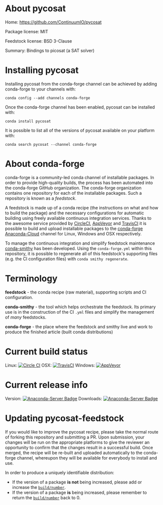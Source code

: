 About pycosat
=============

Home: https://github.com/ContinuumIO/pycosat

Package license: MIT

Feedstock license: BSD 3-Clause

Summary: Bindings to picosat (a SAT solver)



Installing pycosat
==================

Installing pycosat from the conda-forge channel can be achieved by adding conda-forge to your channels with:

```
conda config --add channels conda-forge
```

Once the conda-forge channel has been enabled, pycosat can be installed with:

```
conda install pycosat
```

It is possible to list all of the versions of pycosat available on your platform with:

```
conda search pycosat --channel conda-forge
```


About conda-forge
=================

conda-forge is a community-led conda channel of installable packages.
In order to provide high-quality builds, the process has been automated into the
conda-forge GitHub organization. The conda-forge organization contains one repository 
for each of the installable packages. Such a repository is known as a *feedstock*.

A feedstock is made up of a conda recipe (the instructions on what and how to build
the package) and the necessary configurations for automatic building using freely
available continuous integration services. Thanks to the awesome service provided by
[CircleCI](https://circleci.com/), [AppVeyor](http://www.appveyor.com/)
and [TravisCI](https://travis-ci.org/) it is possible to build and upload installable
packages to the [conda-forge](https://anaconda.org/conda-forge)
[Anaconda-Cloud](http://docs.anaconda.org/) channel for Linux, Windows and OSX respectively.

To manage the continuous integration and simplify feedstock maintenance
[conda-smithy](http://github.com/conda-forge/conda-smithy) has been developed.
Using the ``conda-forge.yml`` within this repository, it is possible to regenerate all of
this feedstock's supporting files (e.g. the CI configuration files) with ``conda smithy regenerate``.


Terminology
===========

**feedstock** - the conda recipe (raw material), supporting scripts and CI configuration.

**conda-smithy** - the tool which helps orchestrate the feedstock.
                   Its primary use is in the construction of the CI ``.yml`` files
                   and simplify the management of *many* feedstocks.

**conda-forge** - the place where the feedstock and smithy live and work to
                  produce the finished article (built conda distributions)

Current build status
====================

Linux: [![Circle CI](https://circleci.com/gh/conda-forge/pycosat-feedstock.svg?style=svg)](https://circleci.com/gh/conda-forge/pycosat-feedstock)
OSX: [![TravisCI](https://travis-ci.org/conda-forge/pycosat-feedstock.svg?branch=master)](https://travis-ci.org/conda-forge/pycosat-feedstock) 
Windows: [![AppVeyor](https://ci.appveyor.com/api/projects/status/github/conda-forge/pycosat-feedstock?svg=True)](https://ci.appveyor.com/project/conda-forge/pycosat-feedstock/branch/master)

Current release info
====================
Version: [![Anaconda-Server Badge](https://anaconda.org/conda-forge/pycosat/badges/version.svg)](https://anaconda.org/conda-forge/pycosat)
Downloads: [![Anaconda-Server Badge](https://anaconda.org/conda-forge/pycosat/badges/downloads.svg)](https://anaconda.org/conda-forge/pycosat)


Updating pycosat-feedstock
==========================

If you would like to improve the pycosat recipe, please take the normal
route of forking this repository and submitting a PR. Upon submission, your changes will
be run on the appropriate platforms to give the reviewer an opportunity to confirm that the
changes result in a successful build. Once merged, the recipe will be re-built and uploaded
automatically to the conda-forge channel, whereupon they will be available for everybody to
install and use.

In order to produce a uniquely identifiable distribution:
 * If the version of a package **is not** being increased, please add or increase
   the [``build/number``](http://conda.pydata.org/docs/building/meta-yaml.html#build-number-and-string). 
 * If the version of a package **is** being increased, please remember to return
   the [``build/number``](http://conda.pydata.org/docs/building/meta-yaml.html#build-number-and-string)
   back to 0.
